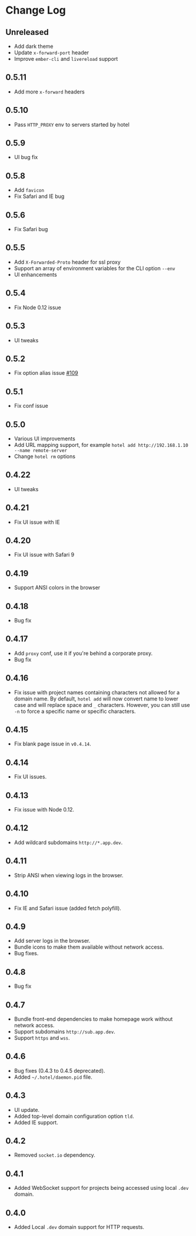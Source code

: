 # Change Log

## Unreleased

* Add dark theme
* Update `x-forward-port` header
* Improve `ember-cli` and `livereload` support

## 0.5.11

* Add more `x-forward` headers

## 0.5.10

* Pass `HTTP_PROXY` env to servers started by hotel

## 0.5.9

* UI bug fix

## 0.5.8

* Add `favicon`
* Fix Safari and IE bug

## 0.5.6

* Fix Safari bug

## 0.5.5

* Add `X-Forwarded-Proto` header for ssl proxy
* Support an array of environment variables for the CLI option `--env`
* UI enhancements

## 0.5.4

* Fix Node 0.12 issue

## 0.5.3

* UI tweaks

## 0.5.2

* Fix option alias issue [#109](https://github.com/typicode/hotel/issues/109)

## 0.5.1

* Fix conf issue

## 0.5.0

* Various UI improvements
* Add URL mapping support, for example `hotel add http://192.168.1.10 --name remote-server`
* Change `hotel rm` options

## 0.4.22

* UI tweaks

## 0.4.21

* Fix UI issue with IE

## 0.4.20

* Fix UI issue with Safari 9

## 0.4.19

* Support ANSI colors in the browser

## 0.4.18

* Bug fix

## 0.4.17

* Add `proxy` conf, use it if you're behind a corporate proxy.
* Bug fix

## 0.4.16

* Fix issue with project names containing characters not allowed for a domain name. By default, `hotel add` will now convert name to lower case and will replace space and `_` characters. However, you can still use `-n` to force a specific name or specific characters.

## 0.4.15

* Fix blank page issue in `v0.4.14`.

## 0.4.14

* Fix UI issues.

## 0.4.13

* Fix issue with Node 0.12.

## 0.4.12

* Add wildcard subdomains `http://*.app.dev`.

## 0.4.11

* Strip ANSI when viewing logs in the browser.

## 0.4.10

* Fix IE and Safari issue (added fetch polyfill).

## 0.4.9

* Add server logs in the browser.
* Bundle icons to make them available without network access.
* Bug fixes.

## 0.4.8

* Bug fix

## 0.4.7

* Bundle front-end dependencies to make homepage work without network access.
* Support subdomains `http://sub.app.dev`.
* Support `https` and `wss`.

## 0.4.6

* Bug fixes (0.4.3 to 0.4.5 deprecated).
* Added `~/.hotel/daemon.pid` file.

## 0.4.3

* UI update.
* Added top-level domain configuration option `tld`.
* Added IE support.

## 0.4.2

* Removed `socket.io` dependency.

## 0.4.1

* Added WebSocket support for projects being accessed using local `.dev` domain.

## 0.4.0

* Added Local `.dev` domain support for HTTP requests.
